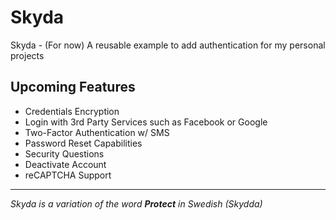 # Skyda

Skyda - (For now) A reusable example to add authentication for my personal projects

## Upcoming Features

-   Credentials Encryption
-   Login with 3rd Party Services such as Facebook or Google
-   Two-Factor Authentication w/ SMS
-   Password Reset Capabilities
-   Security Questions
-   Deactivate Account
-   reCAPTCHA Support

---

_Skyda is a variation of the word **Protect** in Swedish (Skydda)_
